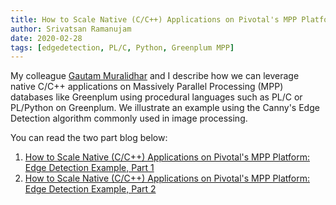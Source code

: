 ```yaml
---
title: How to Scale Native (C/C++) Applications on Pivotal's MPP Platform - An Edge Detection Example
author: Srivatsan Ramanujam
date: 2020-02-28
tags: [edgedetection, PL/C, Python, Greenplum MPP]
---
```


My colleague [Gautam Muralidhar](https://www.linkedin.com/in/gautamsmuralidhar) and I describe how we can leverage native C/C++ applications on Massively Parallel Processing (MPP) databases like Greenplum using procedural languages such as PL/C or PL/Python on Greenplum. We illustrate an example using the Canny's Edge Detection algorithm commonly used in image processing.

You can read the two part blog below:
1. [How to Scale Native (C/C++) Applications on Pivotal's MPP Platform: Edge Detection Example, Part 1](https://tanzu.vmware.com/content/blog/how-to-scale-native-c-c-applications-on-pivotals-mpp-platform-edge-detection-example-part-1)
2. [How to Scale Native (C/C++) Applications on Pivotal's MPP Platform: Edge Detection Example, Part 2](https://tanzu.vmware.com/content/blog/how-to-scale-native-c-c-applications-on-pivotal-s-mpp-platform-edge-detection-example-part-2)
